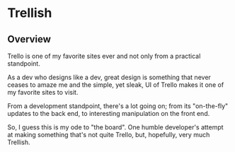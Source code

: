 # Trellish
## Overview
Trello is one of my favorite sites ever and not only from a practical standpoint. 

As a dev who designs like a dev, great design is something that never ceases to amaze me and the simple, yet sleak, UI of Trello makes it one of my favorite sites to visit.

From a development standpoint, there's a lot going on; from its "on-the-fly" updates to the back end, to interesting manipulation on the front end.

So, I guess this is my ode to "the board". One humble developer's attempt at making something that's not quite Trello, but, hopefully, very much Trellish.